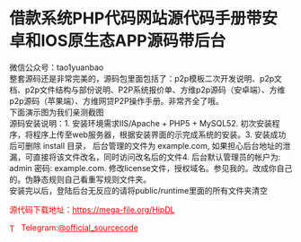 # 借款系统PHP代码网站源代码手册带安卓和IOS原生态APP源码带后台

微信公众号：tao1yuanbao<br>整套源码还是非常完美的，源码包里面包括了：p2p模板二次开发说明、p2p文档、p2p文件结构与部份说明、P2P系统报价单、方维p2p源码（安卓端）、方维p2p源码（苹果端）、方维网贷P2P操作手册。非常齐全了哦。<br>下面演示图为我们亲测截图<br>源码安装说明：1. 安装环境需求IIS/Apache + PHP5 + MySQL52. 初次安装程序，将程序上传至web服务器，根据安装界面的示完成系统的安装。3. 安装成功后可删除 install 目录， 后台管理的文件为 example.com, 如果担心后台地址的泄漏，可直接将该文件改名，同时访问改名后的文件4. 后台默认管理员的帐户为: admin 密码: example.com. 修改license文件，授权域名。参见我的。改成你自己的。伪静态规则自己看重写规则文件夹。<br>安装完以后，登陆后台无反应的请将public/runtime里面的所有文件夹清空<br>


<p style="color: red;">源代码下载地址：<a href="https://mega-file.org/HipDL" style="color: red;">https://mega-file.org/HipDL</a></p><p style="color: red;"><img src="https://cdn-icons-png.flaticon.com/512/2111/2111646.png" alt="Telegram Icon" style="width: 16px; vertical-align: middle; margin-right: 5px;">Telegram:<a href="https://t.me/official_sourcecode" style="color: red;">@official_sourcecode</a></p>